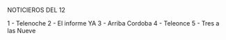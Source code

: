 NOTICIEROS DEL 12

1 - Telenoche
2 - El informe YA
3 - Arriba Cordoba
4 - Teleonce
5 - Tres a las Nueve
